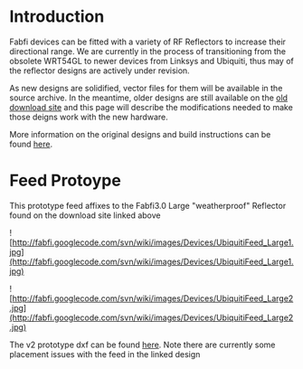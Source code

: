 

# Introduction #

Fabfi devices can be fitted with a variety of RF Reflectors to increase their directional range.  We are currently in the process of transitioning from the obsolete WRT54GL to newer devices from Linksys and Ubiquiti, thus may of the reflector designs are actively under revision.

As new designs are solidified, vector files for them will be available in the source archive.  In the meantime, older designs are still available on the [old download site](http://fabfi.fabfolk.com/distribution.html) and this page will describe the modifications needed to make those deigns work with the new hardware.

More information on the original designs and build instructions can be found [here](http://wiki.fablab.af/index.php/Reflector_Tech).

# Feed Protoype #

This prototype feed affixes to the Fabfi3.0 Large "weatherproof" Reflector found on the download site linked above

![http://fabfi.googlecode.com/svn/wiki/images/Devices/UbiquitiFeed_Large1.jpg](http://fabfi.googlecode.com/svn/wiki/images/Devices/UbiquitiFeed_Large1.jpg)

![http://fabfi.googlecode.com/svn/wiki/images/Devices/UbiquitiFeed_Large2.jpg](http://fabfi.googlecode.com/svn/wiki/images/Devices/UbiquitiFeed_Large2.jpg)

The v2 prototype dxf can be found [here](http://fabfi.fablab.af/download/reflectors/large-weatherproof_0_500/ubiquiti_feed_proto.dxf). Note there are currently some placement issues with the feed in the linked design